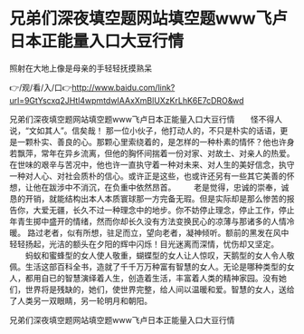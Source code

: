 # 兄弟们深夜填空题网站填空题www飞卢日本正能量入口大豆行情
照射在大地上像是母亲的手轻轻抚摸熟呆

👉/观/看/入/口👉http://www.baidu.com/link?url=9GtYscxq2JHtl4wpmtdwIAAxXmBlUXzKrLhK6E7cDRO&wd

兄弟们深夜填空题网站填空题www飞卢日本正能量入口大豆行情　　怪不得人说，“文如其人”。信矣哉！
那一位小伙子，他打动人的，不只是朴实的话语，更是一颗朴实、善良的心。那颗心里索绕着的，是怎样的一种朴素的情怀？他也许身若飘萍，常年在异乡流离，但他的胸怀间揣着一份对家、对故土、对亲人的热爱。在世味的艰辛与苦况中，他也许一直执守着一种对未来、对人生的美好信念，执守一种对人心、对社会质朴的信心。或许正是这些，也或许还另有一些其它美善的怀想，让他在跋涉中不消沉，在负重中依然昂首。
　　老是觉得，忠诚的崇奉，诚恳的开销，就能结构出本人本质寰球那一方完备无瑕。但是实际却是那么惨苦的报告你，大爱无疆，长久不过一种理念中的地步。你不妨停止理念，停止工作，停止年青生掷中盛开的情绪，然而你却长久没有方法变换民心的凉薄与那诸多的人情冷暖。
路过老者，似有所想，驻足而立，望向老者，凝神倾听。额前的黑发在风中轻轻扬起，光洁的额头在夕阳的辉中闪烁！目光迷离而深情，忧伤却又坚定。
　　蚂蚁和蜜蜂型的女人使人敬重，蝴蝶型的女人让人惊叹，天鹅型的女人令人敬佩。生活这部百科全书，造就了千千万万种富有智慧的女人。无论是哪种类型的女人，都用自已的智慧演绎着人生，创造着生活，丰富着人类的精神家园。没有她们，世界将是残缺的，她们，使世界完整，给人间以温暖和爱。智慧的女人，送给了人类另一双眼睛，另一轮明月和朝阳。

兄弟们深夜填空题网站填空题www飞卢日本正能量入口大豆行情
